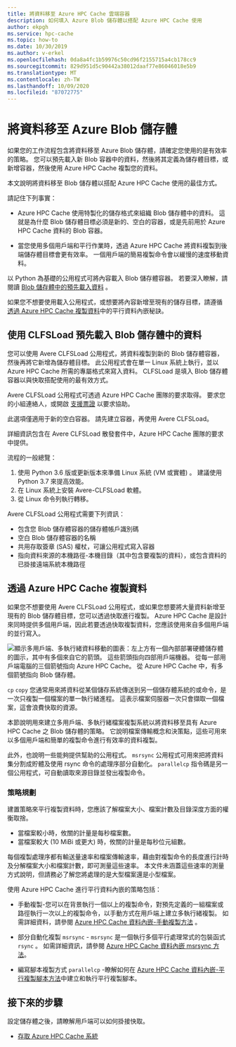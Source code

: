 ```yaml
---
title: 將資料移至 Azure HPC Cache 雲端容器
description: 如何填入 Azure Blob 儲存體以搭配 Azure HPC Cache 使用
author: ekpgh
ms.service: hpc-cache
ms.topic: how-to
ms.date: 10/30/2019
ms.author: v-erkel
ms.openlocfilehash: 0da8a4fc1b59976c50cd96f2155715a4cb178cc9
ms.sourcegitcommit: 829d951d5c90442a38012daaf77e86046018e5b9
ms.translationtype: MT
ms.contentlocale: zh-TW
ms.lasthandoff: 10/09/2020
ms.locfileid: "87072775"
---
```

# <a name="move-data-to-azure-blob-storage"></a>將資料移至 Azure Blob 儲存體

如果您的工作流程包含將資料移至 Azure Blob 儲存體，請確定您使用的是有效率的策略。 您可以預先載入新 Blob 容器中的資料，然後將其定義為儲存體目標，或新增容器，然後使用 Azure HPC Cache 複製您的資料。

本文說明將資料移至 Blob 儲存體以搭配 Azure HPC Cache 使用的最佳方式。

請記住下列事實：

* Azure HPC Cache 使用特製化的儲存格式來組織 Blob 儲存體中的資料。 這就是為什麼 Blob 儲存體目標必須是新的、空白的容器，或是先前用於 Azure HPC Cache 資料的 Blob 容器。

* 當您使用多個用戶端和平行作業時，透過 Azure HPC Cache 將資料複製到後端儲存體目標會更有效率。 一個用戶端的簡易複製命令會以緩慢的速度移動資料。

以 Python 為基礎的公用程式可將內容載入 Blob 儲存體容器。 若要深入瞭解，請閱讀 [Blob 儲存體中的預先載入資料](#pre-load-data-in-blob-storage-with-clfsload) 。

如果您不想要使用載入公用程式，或想要將內容新增至現有的儲存目標，請遵循 [透過 Azure HPC Cache 複製資料](#copy-data-through-the-azure-hpc-cache)中的平行資料內嵌秘訣。

## <a name="pre-load-data-in-blob-storage-with-clfsload"></a>使用 CLFSLoad 預先載入 Blob 儲存體中的資料

您可以使用 Avere CLFSLoad 公用程式，將資料複製到新的 Blob 儲存體容器，然後再將它新增為儲存體目標。 此公用程式會在單一 Linux 系統上執行，並以 Azure HPC Cache 所需的專屬格式來寫入資料。 CLFSLoad 是填入 Blob 儲存體容器以與快取搭配使用的最有效方式。

Avere CLFSLoad 公用程式可透過 Azure HPC Cache 團隊的要求取得。 要求您的小組連絡人，或開啟 [支援票證](hpc-cache-support-ticket.md) 以要求協助。

此選項僅適用于新的空白容器。 請先建立容器，再使用 Avere CLFSLoad。

詳細資訊包含在 Avere CLFSLoad 散發套件中，Azure HPC Cache 團隊的要求中提供。

流程的一般總覽：

1. 使用 Python 3.6 版或更新版本來準備 Linux 系統 (VM 或實體) 。 建議使用 Python 3.7 來提高效能。
1. 在 Linux 系統上安裝 Avere-CLFSLoad 軟體。
1. 從 Linux 命令列執行轉移。

Avere CLFSLoad 公用程式需要下列資訊：

* 包含您 Blob 儲存體容器的儲存體帳戶識別碼
* 空白 Blob 儲存體容器的名稱
* 共用存取簽章 (SAS) 權杖，可讓公用程式寫入容器
* 指向資料來源的本機路徑-本機目錄（其中包含要複製的資料），或包含資料的已掛接遠端系統本機路徑

## <a name="copy-data-through-the-azure-hpc-cache"></a>透過 Azure HPC Cache 複製資料

如果您不想要使用 Avere CLFSLoad 公用程式，或如果您想要將大量資料新增至現有的 Blob 儲存體目標，您可以透過快取進行複製。 Azure HPC Cache 是設計來同時提供多個用戶端，因此若要透過快取複製資料，您應該使用來自多個用戶端的並行寫入。

![顯示多用戶端、多執行緒資料移動的圖表：左上方有一個內部部署硬體儲存體的圖示，其中有多個來自它的箭頭。 這些箭頭指向四部用戶端機器。 從每一部用戶端電腦的三個箭號指向 Azure HPC Cache。 從 Azure HPC Cache 中，有多個箭號指向 Blob 儲存體。](media/hpc-cache-parallel-ingest.png)

``cp`` ``copy`` 您通常用來將資料從某個儲存系統傳送到另一個儲存體系統的或命令，是一次只複製一個檔案的單一執行緒進程。 這表示檔案伺服器一次只會擷取一個檔案，這會浪費快取的資源。

本節說明用來建立多用戶端、多執行緒檔案複製系統以將資料移至具有 Azure HPC Cache 之 Blob 儲存體的策略。 它說明檔案傳輸概念和決策點，這些可用來以多個用戶端和簡單的複製命令進行有效率的資料複製。

此外，也說明一些能夠提供幫助的公用程式。 ``msrsync`` 公用程式可用來把將資料集分割成貯體及使用 rsync 命令的處理序部分自動化。 ``parallelcp`` 指令碼是另一個公用程式，可自動讀取來源目錄並發出複製命令。

### <a name="strategic-planning"></a>策略規劃

建置策略來平行複製資料時，您應該了解檔案大小、檔案計數及目錄深度方面的權衡取捨。

* 當檔案較小時，攸關的計量是每秒檔案數。
* 當檔案較大 (10 MiBi 或更大) 時，攸關的計量是每秒位元組數。

每個複製處理序都有輸送量速率和檔案傳輸速率，藉由對複製命令的長度進行計時及分解檔案大小和檔案計數，即可測量這些速率。 本文件未涵蓋這些速率的測量方式說明，但請務必了解您將處理的是大型檔案還是小型檔案。

使用 Azure HPC Cache 進行平行資料內嵌的策略包括：

* 手動複製-您可以在背景執行一個以上的複製命令，對預先定義的一組檔案或路徑執行一次以上的複製命令，以手動方式在用戶端上建立多執行緒複製。 如需詳細資料，請參閱 [Azure HPC Cache 資料內嵌-手動複製方法](hpc-cache-ingest-manual.md) 。

* 部分自動化複製 ``msrsync``  -  ``msrsync`` 是一個執行多個平行處理常式的包裝函式 ``rsync`` 。 如需詳細資訊，請參閱 [Azure HPC Cache 資料內嵌 msrsync 方法](hpc-cache-ingest-msrsync.md)。

* 編寫腳本複製方式 ``parallelcp`` -瞭解如何在 [Azure HPC Cache 資料內嵌-平行複製腳本方法](hpc-cache-ingest-parallelcp.md)中建立和執行平行複製腳本。

## <a name="next-steps"></a>接下來的步驟

設定儲存體之後，請瞭解用戶端可以如何掛接快取。

* [存取 Azure HPC Cache 系統](hpc-cache-mount.md)
